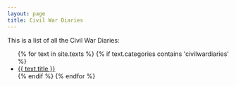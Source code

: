 ```yaml
---
layout: page
title: Civil War Diaries
---
```


This is a list of all the Civil War Diaries: 

<ul>
{% for text in site.texts %}
{% if text.categories contains 'civilwardiaries' %}
    <li class="post-title"><a href="{{ site.baseurl }}{{ text.url }}">{{ text.title }}</a></li>
{% endif %}
{% endfor %}

</ul>

